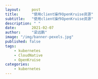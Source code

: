 ```yaml
---
layout:     post 
title:      "使用client操作OpenKruise资源"
subtitle:   "使用client操作OpenKruise资源"
description: " "
date:       2021-02-07
author:     "梁远鹏"
image: "/img/banner-pexels.jpg"
published: false
tags:
    - kubernetes
    - CloudNative
    - OpenKruise
categories: 
    - kubernetes
---  
```


